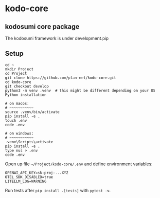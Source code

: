 # kodo-core

## kodosumi core package

The kodosumi framework is under development.pip 

## Setup

    cd ~
    mkdir Project
    cd Project
    git clone https://github.com/plan-net/kodo-core.git
    cd kodo-core
    git checkout develop
    python3 -m venv .venv  # this might be different depending on your OS Python installation

    # on macos:
    # ~~~~~~~~~~~
    source .venv/bin/activate
    pip install -e .
    touch .env
    code .env

    # on windows:
    # ~~~~~~~~~~~
    .venv\Scripts\activate
    pip install -e .
    type nul > .env
    code .env

Open up file `~/Project/kodo-core/.env` and define environment variables:

    OPENAI_API_KEY=sk-proj-...XYZ
    OTEL_SDK_DISABLED=true
    LITELLM_LOG=WARNING

Run tests after `pip install .[tests]` with `pytest -v`.
